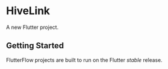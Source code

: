 # HiveLink

A new Flutter project.

## Getting Started

FlutterFlow projects are built to run on the Flutter _stable_ release.
